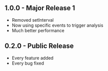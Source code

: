 ## 1.0.0 - Major Release 1
* Removed setInterval
* Now using specific events to trigger analysis
* Much better performance

## 0.2.0 - Public Release
* Every feature added
* Every bug fixed
